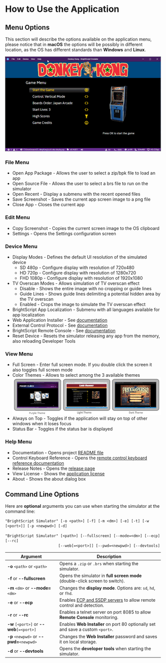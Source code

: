 # How to Use the Application

## Menu Options

This section will describe the options available on the application menu, please notice that in **macOS** the options will be possibly in different location, as the OS has different standards than **Windows** and **Linux**.

<p align="center">
<img alt="Simulator Web and Desktop" src="images/app-menu.gif?raw=true"/>
</p>

### File Menu

- Open App Package - Allows the user to select a zip/bpk file to load an app
- Open Source File - Allows the user to select a brs file to run on the simulator
- Open Recent - Display a submenu with the recent opened files
- Save Screenshot - Saves the current app screen image to a png file
- Close App - Closes the current app

### Edit Menu

- Copy Screenshot - Copies the current screen image to the OS clipboard
- Settings - Opens the Settings configuration screen

### Device Menu

- Display Modes - Defines the default UI resolution of the simulated device
  - SD 480p - Configure display with resolution of 720x480
  - HD 720p - Configure display with resolution of 1280x720
  - FHD 1080p - Configure display with resolution of 1920x1080
- TV Overscan Modes - Allows simulation of TV overscan effect
  - Disable - Shows the entire image with no cropping or guide lines
  - Guide Lines - Shows guide lines delimiting a potential hidden area by the TV overscan
  - Enabled - Crops the image to simulate the TV overscan effect
- BrightScript App Localization - Submenu with all languages available for app localization
- Web Application Installer - See [documentation](remote-access.md#web-application-installer)
- External Control Protocol - See [documentation](remote-access.md#brightscript-remote-console)
- BrightScript Remote Console - See [documentation](remote-access.md#brightscript-remote-console)
- Reset Device - Resets the simulator releasing any app from the memory, also reloading Developer Tools

### View Menu

- Full Screen - Enter full screen mode. If you double click the screen it also toggles full screen mode
- Color Themes - Allows to select among the 3 available themes</br>
![Screen Themes](images/screeshot-themes.png)
- Always on Top - Toggles if the application will stay on top of other windows when it loses focus
- Status Bar - Toggles if the status bar is displayed

### Help Menu

- Documentation - Opens project [README file](../README.md)
- Control Keyboard Reference - Opens the [remote control keyboard reference documentation](control-reference.md)
- Release Notes - Opens the [release page](https://github.com/lvcabral/brs-desktop/releases)
- View License - Shows the [application license](../LICENSE)
- About - Shows the about dialog box

## Command Line Options

Here are **optional** arguments you can use when starting the simulator at the command line:

```shell
"BrightScript Simulator" [-o <path>] [-f] [-m <dm>] [-e] [-t] [-w [<port>]] [-p <newpwd>] [-d]

"BrightScript Simulator" [<path>] [--fullscreen] [--mode=<dm>] [--ecp] [--rc]
                        [--web[=<port>]] [--pwd=<newpwd>] [--devtools]
```

|Argument                                |Description                                                                   |
|----------------------------------------|------------------------------------------------------------------------------|
|**-o** `<path>` or `<path>`             | Opens  a `.zip` or `.brs` when starting the simulator.                       |
|**-f** or **--fullscreen**              | Opens the simulator in **full screen mode** (double-click screen to switch). |
|**-m** `<dm>` or **--mode=**`<dm>`      | Changes the **display mode**. Options are: `sd`, `hd`, or `fhd`.             |
|**-e** or **--ecp**                     | Enables [ECP and SSDP servers](https://developer.roku.com/en-ca/docs/developer-program/debugging/external-control-api.md) to allow remote control and detection.|
|**-r** or **--rc**                      | Enables a telnet server on port 8085 to allow **Remote Console** monitoring. |
|**-w** `[<port>]` or **--web**`[=<port>]`| Enables **Web Installer** on port 80 optionally set and save a custom `<port>`.|
|**-p** `<newpwd>` or **--pwd=**`<newpwd>`| Changes the **Web Installer** password and saves it on local storage.       |
|**-d** or **--devtools**                | Opens the **developer tools** when starting the simulator.                   |
